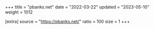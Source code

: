 +++
title = "pbanks.net"
date = "2022-03-22"
updated = "2023-05-10"
weight = 1012

[extra]
source = "https://pbanks.net/"
ratio = 100
size = 1
+++

